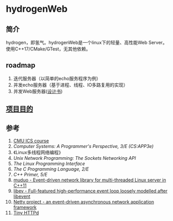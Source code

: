 # hydrogenWeb
## 简介
hydrogen，即氢气。hydrogenWeb是一个linux下的轻量、高性能Web Server。使用C++17/CMake/GTest，无其他依赖。
## roadmap
1. 迭代服务器（以简单的echo服务程序为例）
2. 并发echo服务器（基于进程、线程、IO多路复用的实现）
3. 并发Web服务器([设计书](./DESIGN.md))
## [项目目的](./PURPOSE.md)
## 参考
1. [CMU ICS course](http://www.cs.cmu.edu/afs/cs/academic/class/15213-s20/www/index.html)
2. _Computer Systems: A Programmer's Perspective, 3/E (CS:APP3e)_
2. 《Linux多线程网络编程》
3. _Unix Network Programming: The Sockets Networking API_
4. _The Linux Programming Interface_
5. _The C Programming Language, 2/E_
6. _C++ Primer, 5/E_
7. [muduo - Event-driven network library for multi-threaded Linux server in C++11](https://github.com/chenshuo/muduo)
8. [libev - Full-featured high-performance event loop loosely modelled after libevent](https://github.com/enki/libev)
9. [Netty project - an event-driven asynchronous network application framework](netty.io)
10. [Tiny HTTPd](https://sourceforge.net/projects/tinyhttpd)